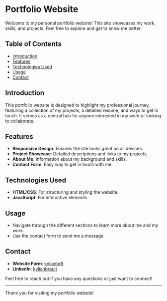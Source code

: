 # Portfolio Website

Welcome to my personal portfolio website! This site showcases my work, skills, and projects. Feel free to explore and get to know me better.

## Table of Contents

- [Introduction](#introduction)
- [Features](#features)
- [Technologies Used](#technologies-used)
- [Usage](#usage)
- [Contact](#contact)

## Introduction

This portfolio website is designed to highlight my professional journey, featuring a collection of my projects, a detailed resume, and ways to get in touch. It serves as a central hub for anyone interested in my work or looking to collaborate.

## Features

- **Responsive Design**: Ensures the site looks great on all devices.
- **Project Showcase**: Detailed descriptions and links to my projects.
- **About Me**: Information about my background and skills.
- **Contact Form**: Easy way to get in touch with me.

## Technologies Used

- **HTML/CSS**: For structuring and styling the website.
- **JavaScript**: For interactive elements.

## Usage

- Navigate through the different sections to learn more about me and my work.
- Use the contact form to send me a message.

## Contact

- **Website Form**: [kylianbrlt](https://kylianbrlt.github.io/contact.html)
- **LinkedIn**: [kylianbrault](https://www.linkedin.com/in/kylianbrault/)

Feel free to reach out if you have any questions or just want to connect!

---

Thank you for visiting my portfolio website!
